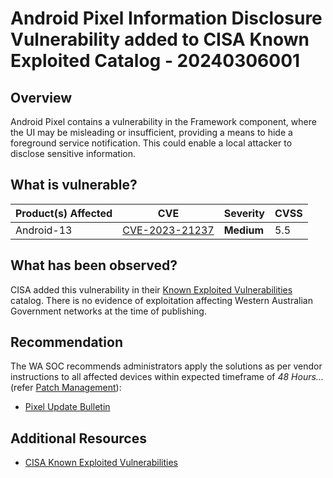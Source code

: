 # Android Pixel Information Disclosure Vulnerability added to CISA Known Exploited Catalog - 20240306001

## Overview

Android Pixel contains a vulnerability in the Framework component, where the UI may be misleading or insufficient, providing a means to hide a foreground service notification. This could enable a local attacker to disclose sensitive information.

## What is vulnerable?

| Product(s) Affected    | CVE                                                                             | Severity                         | CVSS |
| ---------------------- | ------------------------------------------------------------------------------- | -------------------------------- | ---- |
| Android-13 | [CVE-2023-21237](https://nvd.nist.gov/vuln/detail/CVE-2023-21237) | **Medium** | 5.5  |

## What has been observed?

CISA added this vulnerability in their [Known Exploited Vulnerabilities](https://www.cisa.gov/known-exploited-vulnerabilities-catalog) catalog. There is no evidence of exploitation affecting Western Australian Government networks at the time of publishing.

## Recommendation

The WA SOC recommends administrators apply the solutions as per vendor instructions to all affected devices within expected timeframe of *48 Hours...* (refer [Patch Management](../guidelines/patch-management.md)):

- [Pixel Update Bulletin](https://source.android.com/docs/security/bulletin/pixel/2023-06-01)

## Additional Resources

- [CISA Known Exploited Vulnerabilities](https://www.cisa.gov/news-events/alerts/2024/03/05/cisa-adds-two-known-exploited-vulnerabilities-catalog)